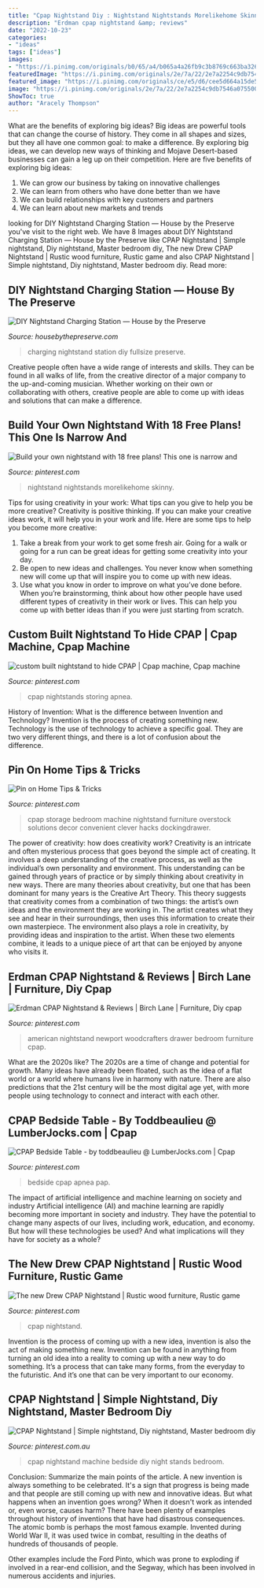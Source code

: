 ```yaml
---
title: "Cpap Nightstand Diy : Nightstand Nightstands Morelikehome Skinny"
description: "Erdman cpap nightstand &amp; reviews"
date: "2022-10-23"
categories:
- "ideas"
tags: ["ideas"]
images:
- "https://i.pinimg.com/originals/b0/65/a4/b065a4a26fb9c3b8769c663ba326a93c.jpg"
featuredImage: "https://i.pinimg.com/originals/2e/7a/22/2e7a2254c9db7546a07550070dd8c60d.jpg"
featured_image: "https://i.pinimg.com/originals/ce/e5/d6/cee5d664a15de55927dbeaf3838ceb03.png"
image: "https://i.pinimg.com/originals/2e/7a/22/2e7a2254c9db7546a07550070dd8c60d.jpg"
ShowToc: true
author: "Aracely Thompson"
---
```



What are the benefits of exploring big ideas?
Big ideas are powerful tools that can change the course of history. They come in all shapes and sizes, but they all have one common goal: to make a difference. By exploring big ideas, we can develop new ways of thinking and Mojave Desert-based businesses can gain a leg up on their competition. Here are five benefits of exploring big ideas: 
1. We can grow our business by taking on innovative challenges
2. We can learn from others who have done better than we have
3. We can build relationships with key customers and partners
4. We can learn about new markets and trends

	

		
looking for DIY Nightstand Charging Station — House by the Preserve you've visit to the right web. We have 8 Images about DIY Nightstand Charging Station — House by the Preserve like CPAP Nightstand | Simple nightstand, Diy nightstand, Master bedroom diy, The new Drew CPAP Nightstand | Rustic wood furniture, Rustic game and also CPAP Nightstand | Simple nightstand, Diy nightstand, Master bedroom diy. Read more:
		
    
## DIY Nightstand Charging Station — House By The Preserve

<img loading=lazy src="https://images.squarespace-cdn.com/content/v1/571e9df3d210b8548ed5bfa3/1521845881234-3T5Y3N9J6ED1UBJHXO5D/ke17ZwdGBToddI8pDm48kK60W-ob1oA2Fm-j4E_9NQB7gQa3H78H3Y0txjaiv_0fDoOvxcdMmMKkDsyUqMSsMWxHk725yiiHCCLfrh8O1z4YTzHvnKhyp6Da-NYroOW3ZGjoBKy3azqku80C789l0kD6Ec8Uq9YczfrzwR7e2Mh5VMMOxnTbph8FXiclivDQnof69TlCeE0rAhj6HUpXkw/DIY+Nightstand+Charging+Station+-+House+by+the+Preserve" onerror="this.onerror=null;this.src='https://tse3.mm.bing.net/th?id=OIP.FIs0hMV1ZJtloHKRhDkiPgHaJ3&amp;pid=15.1';" alt="DIY Nightstand Charging Station — House by the Preserve">

_Source: housebythepreserve.com_

>charging nightstand station diy fullsize preserve. 

	

Creative people often have a wide range of interests and skills. They can be found in all walks of life, from the creative director of a major company to the up-and-coming musician. Whether working on their own or collaborating with others, creative people are able to come up with ideas and solutions that can make a difference.

    
## Build Your Own Nightstand With 18 Free Plans! This One Is Narrow And

<img loading=lazy src="https://i.pinimg.com/originals/51/c1/c1/51c1c13662e5d1283eda6afa3de73e71.jpg" onerror="this.onerror=null;this.src='https://tse4.mm.bing.net/th?id=OIP.-n566xJC9yHVpPvZt859jAAAAA&amp;pid=15.1';" alt="Build your own nightstand with 18 free plans! This one is narrow and">

_Source: pinterest.com_

>nightstand nightstands morelikehome skinny. 

	

Tips for using creativity in your work: What tips can you give to help you be more creative?
Creativity is positive thinking. If you can make your creative ideas work, it will help you in your work and life. Here are some tips to help you become more creative: 
1. Take a break from your work to get some fresh air. Going for a walk or going for a run can be great ideas for getting some creativity into your day. 
2. Be open to new ideas and challenges. You never know when something new will come up that will inspire you to come up with new ideas. 
3. Use what you know in order to improve on what you’ve done before. When you’re brainstorming, think about how other people have used different types of creativity in their work or lives. This can help you come up with better ideas than if you were just starting from scratch. 

    
## Custom Built Nightstand To Hide CPAP | Cpap Machine, Cpap Machine

<img loading=lazy src="https://i.pinimg.com/originals/2e/7a/22/2e7a2254c9db7546a07550070dd8c60d.jpg" onerror="this.onerror=null;this.src='https://tse2.mm.bing.net/th?id=OIP.YzAmyYaqHpV5jIPVaPFL1AHaJW&amp;pid=15.1';" alt="custom built nightstand to hide CPAP | Cpap machine, Cpap machine">

_Source: pinterest.com_

>cpap nightstands storing apnea. 

	

History of Invention: What is the difference between Invention and Technology?
Invention is the process of creating something new. Technology is the use of technology to achieve a specific goal. They are two very different things, and there is a lot of confusion about the difference.

    
## Pin On Home Tips &amp; Tricks

<img loading=lazy src="https://i.pinimg.com/originals/b0/65/a4/b065a4a26fb9c3b8769c663ba326a93c.jpg" onerror="this.onerror=null;this.src='https://tse1.mm.bing.net/th?id=OIP.4VlfWB09KKXfXJrpNOxingHaUs&amp;pid=15.1';" alt="Pin on Home Tips &amp; Tricks">

_Source: pinterest.com_

>cpap storage bedroom machine nightstand furniture overstock solutions decor convenient clever hacks dockingdrawer. 

	

The power of creativity: how does creativity work?
Creativity is an intricate and often mysterious process that goes beyond the simple act of creating. It involves a deep understanding of the creative process, as well as the individual’s own personality and environment. This understanding can be gained through years of practice or by simply thinking about creativity in new ways.
There are many theories about creativity, but one that has been dominant for many years is the Creative Art Theory. This theory suggests that creativity comes from a combination of two things: the artist’s own ideas and the environment they are working in. The artist creates what they see and hear in their surroundings, then uses this information to create their own masterpiece. The environment also plays a role in creativity, by providing ideas and inspiration to the artist. When these two elements combine, it leads to a unique piece of art that can be enjoyed by anyone who visits it.

    
## Erdman CPAP Nightstand &amp; Reviews | Birch Lane | Furniture, Diy Cpap

<img loading=lazy src="https://i.pinimg.com/736x/e2/8e/ba/e28ebaa60608bc2779dec122a66e14ec.jpg" onerror="this.onerror=null;this.src='https://tse3.mm.bing.net/th?id=OIP.roMt-E-q9fLr-7htBYwbnQAAAA&amp;pid=15.1';" alt="Erdman CPAP Nightstand &amp; Reviews | Birch Lane | Furniture, Diy cpap">

_Source: pinterest.com_

>american nightstand newport woodcrafters drawer bedroom furniture cpap. 

	

What are the 2020s like?
The 2020s are a time of change and potential for growth. Many ideas have already been floated, such as the idea of a flat world or a world where humans live in harmony with nature. There are also predictions that the 21st century will be the most digital age yet, with more people using technology to connect and interact with each other.

    
## CPAP Bedside Table - By Toddbeaulieu @ LumberJocks.com | Cpap

<img loading=lazy src="https://i.pinimg.com/originals/8f/ff/c8/8fffc88acdb4026f4e014624429448e6.jpg" onerror="this.onerror=null;this.src='https://tse2.mm.bing.net/th?id=OIP.vzPthEgKBpIzfEPuJdyVYQHaFh&amp;pid=15.1';" alt="CPAP Bedside Table - by toddbeaulieu @ LumberJocks.com | Cpap">

_Source: pinterest.com_

>bedside cpap apnea pap. 

	

The impact of artificial intelligence and machine learning on society and industry
Artificial intelligence (AI) and machine learning are rapidly becoming more important in society and industry. They have the potential to change many aspects of our lives, including work, education, and economy. But how will these technologies be used? And what implications will they have for society as a whole?

    
## The New Drew CPAP Nightstand | Rustic Wood Furniture, Rustic Game

<img loading=lazy src="https://i.pinimg.com/originals/ce/e5/d6/cee5d664a15de55927dbeaf3838ceb03.png" onerror="this.onerror=null;this.src='https://tse4.mm.bing.net/th?id=OIP.5W8IJnpZUt3qH9QOi4I--AHaEA&amp;pid=15.1';" alt="The new Drew CPAP Nightstand | Rustic wood furniture, Rustic game">

_Source: pinterest.com_

>cpap nightstand. 

	

Invention is the process of coming up with a new idea, invention is also the act of making something new. Invention can be found in anything from turning an old idea into a reality to coming up with a new way to do something. It’s a process that can take many forms, from the everyday to the futuristic. And it’s one that can be very important to our economy.

    
## CPAP Nightstand | Simple Nightstand, Diy Nightstand, Master Bedroom Diy

<img loading=lazy src="https://i.pinimg.com/originals/3f/45/f4/3f45f418005cb74f270a4a4799881643.jpg" onerror="this.onerror=null;this.src='https://tse4.mm.bing.net/th?id=OIP.kGoRkmjhHYq2HRnM2RvPIgAAAA&amp;pid=15.1';" alt="CPAP Nightstand | Simple nightstand, Diy nightstand, Master bedroom diy">

_Source: pinterest.com.au_

>cpap nightstand machine bedside diy night stands bedroom. 

	

Conclusion: Summarize the main points of the article.
A new invention is always something to be celebrated. It's a sign that progress is being made and that people are still coming up with new and innovative ideas. But what happens when an invention goes wrong? When it doesn't work as intended or, even worse, causes harm?
There have been plenty of examples throughout history of inventions that have had disastrous consequences. The atomic bomb is perhaps the most famous example. Invented during World War II, it was used twice in combat, resulting in the deaths of hundreds of thousands of people.

Other examples include the Ford Pinto, which was prone to exploding if involved in a rear-end collision, and the Segway, which has been involved in numerous accidents and injuries.

